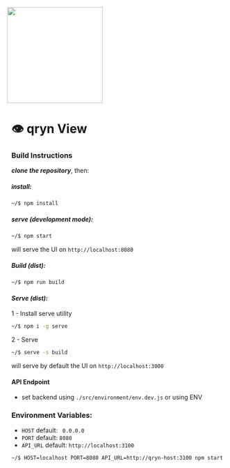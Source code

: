 <img src='https://user-images.githubusercontent.com/1423657/147935343-598c7dfd-1412-4bad-9ac6-636994810443.png' style="margin-left:-10px" width=220>

# :eye: qryn View

### Build Instructions

***clone the repository***, then:

##### install: 

```bash
~/$ npm install
```

##### serve (development mode): 

```bash
~/$ npm start
```

will serve the UI on ``http://localhost:8080``

##### Build (dist):
 

```bash
~/$ npm run build
```
#### *Serve (dist):*

  1 - Install serve utility

```bash
~/$ npm i -g serve
```

2 - Serve 

```bash
~/$ serve -s build
```

will serve by default the UI on ``http://localhost:3000``


####  API Endpoint

- set backend using ``./src/environment/env.dev.js`` or using ENV

### Environment Variables:

- ``HOST`` default: `` 0.0.0.0``
- ``PORT`` default: ``8080``
- ``API_URL`` default: ``http://localhost:3100``

```bash
~/$ HOST=localhost PORT=8080 API_URL=http://qryn-host:3100 npm start
```
